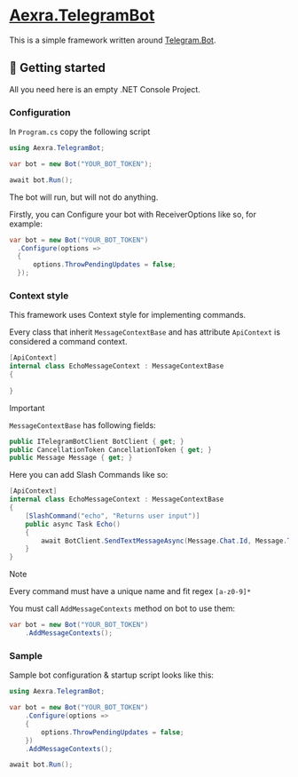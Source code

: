 # [Aexra.TelegramBot](https://www.nuget.org/packages/Aexra.TelegramBot/)

This is a simple framework written around [Telegram.Bot](https://github.com/TelegramBots/Telegram.Bot).

## 🔨 Getting started

All you need here is an empty .NET Console Project.

### Configuration

In ```Program.cs``` copy the following script

```cs
using Aexra.TelegramBot;

var bot = new Bot("YOUR_BOT_TOKEN");

await bot.Run();
```

The bot will run, but will not do anything.

Firstly, you can Configure your bot with ReceiverOptions like so, for example:

```cs
var bot = new Bot("YOUR_BOT_TOKEN")
  .Configure(options =>
  {
      options.ThrowPendingUpdates = false;
  });
```

### Context style

This framework uses Context style for implementing commands.

Every class that inherit ```MessageContextBase``` and has attribute ```ApiContext``` is considered a command context.

```cs
[ApiContext]
internal class EchoMessageContext : MessageContextBase
{
    
}
```

> [!IMPORTANT]
> ```MessageContextBase``` has following fields:
> ```cs
> public ITelegramBotClient BotClient { get; }
> public CancellationToken CancellationToken { get; }
> public Message Message { get; }
> ```

Here you can add Slash Commands like so:

```cs
[ApiContext]
internal class EchoMessageContext : MessageContextBase
{
    [SlashCommand("echo", "Returns user input")]
    public async Task Echo()
    {
        await BotClient.SendTextMessageAsync(Message.Chat.Id, Message.Text);
    }
}
```

> [!NOTE]
> Every command must have a unique name and fit regex ```[a-z0-9]*```

You must call ```AddMessageContexts``` method on bot to use them:

```cs
var bot = new Bot("YOUR_BOT_TOKEN")
    .AddMessageContexts();
```

### Sample

Sample bot configuration & startup script looks like this:

```cs
using Aexra.TelegramBot;

var bot = new Bot("YOUR_BOT_TOKEN")
    .Configure(options =>
    {
        options.ThrowPendingUpdates = false;
    })
    .AddMessageContexts();

await bot.Run();
```
